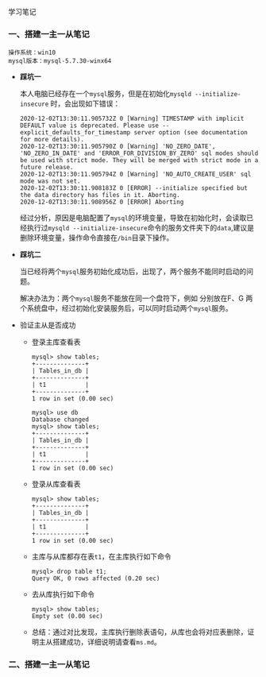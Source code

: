 学习笔记

### 一、搭建一主一从笔记

````
操作系统：win10
mysql版本：mysql-5.7.30-winx64
````

* **踩坑一**

  本人电脑已经存在一个`mysql`服务，但是在初始化`mysqld --initialize-insecure` 时，会出现如下错误：

  ````
  2020-12-02T13:30:11.905732Z 0 [Warning] TIMESTAMP with implicit DEFAULT value is deprecated. Please use --explicit_defaults_for_timestamp server option (see documentation for more details).
  2020-12-02T13:30:11.905790Z 0 [Warning] 'NO_ZERO_DATE', 'NO_ZERO_IN_DATE' and 'ERROR_FOR_DIVISION_BY_ZERO' sql modes should be used with strict mode. They will be merged with strict mode in a future release.
  2020-12-02T13:30:11.905794Z 0 [Warning] 'NO_AUTO_CREATE_USER' sql mode was not set.
  2020-12-02T13:30:11.908183Z 0 [ERROR] --initialize specified but the data directory has files in it. Aborting.
  2020-12-02T13:30:11.908956Z 0 [ERROR] Aborting
  ````

  经过分析，原因是电脑配置了`mysql`的环境变量，导致在初始化时，会读取已经执行过`mysqld --initialize-insecure`命令的服务文件夹下的`data`,建议是删除环境变量，操作命令直接在`/bin`目录下操作。

* **踩坑二**

  当已经将两个`mysql`服务初始化成功后，出现了，两个服务不能同时启动的问题。

  解决办法为：两个`mysql`服务不能放在同一个盘符下，例如 分别放在F、G 两个系统盘中，经过初始化安装服务后，可以同时启动两个`mysql`服务。

* 验证主从是否成功

  * 登录主库查看表

    ````
    mysql> show tables;
    +--------------+
    | Tables_in_db |
    +--------------+
    | t1           |
    +--------------+
    1 row in set (0.00 sec)
    
    mysql> use db
    Database changed
    mysql> show tables;
    +--------------+
    | Tables_in_db |
    +--------------+
    | t1           |
    +--------------+
    1 row in set (0.00 sec)
    ````

  * 登录从库查看表

    ````
    mysql> show tables;
    +--------------+
    | Tables_in_db |
    +--------------+
    | t1           |
    +--------------+
    1 row in set (0.00 sec)
    ````

  * 主库与从库都存在表`t1`，在主库执行如下命令

    ````
    mysql> drop table t1;
    Query OK, 0 rows affected (0.20 sec)
    ````

  * 去从库执行如下命令

    ````
    mysql> show tables;
    Empty set (0.00 sec)
    ````

  * 总结：通过对比发现，主库执行删除表语句，从库也会将对应表删除，证明主从搭建成功，详细说明请查看`ms.md`。

    
  
### 二、搭建一主一从笔记


​    

